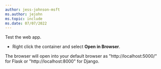 ```yaml
---
author: jess-johnson-msft
ms.author: jejohn
ms.topic: include
ms.date: 07/07/2022
---
```


Test the web app.

* Right click the container and select **Open in Browser**.

The browser will open into your default browser as "http://localhost:5000/" for Flask or "http://localhost:8000" for Django.

